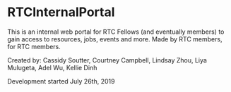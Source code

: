 # RTCInternalPortal
This is an internal web portal for RTC Fellows (and eventually members) to gain access to resources, jobs, events and more. Made by RTC members, for RTC members.

Created by: Cassidy Soutter, Courtney Campbell, Lindsay Zhou,  Liya Mulugeta, Adel Wu, Kellie Dinh

Development started July 26th, 2019
